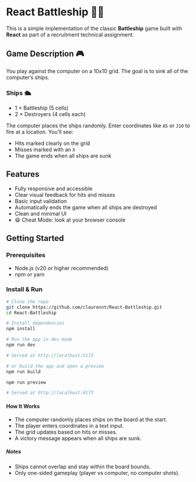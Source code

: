 # React Battleship 🎯🚢

This is a simple implementation of the classic **Battleship** game built with **React** as part of a recruitment technical assignment.

## Game Description 🎮

You play against the computer on a 10x10 grid. The goal is to sink all of the computer’s ships.

### Ships 🛳️

- 1 × Battleship (5 cells)
- 2 × Destroyers (4 cells each)

The computer places the ships randomly. Enter coordinates like `A5` or `J10` to fire at a location. You’ll see:

- Hits marked clearly on the grid
- Misses marked with an `X`
- The game ends when all ships are sunk

## Features

- Fully responsive and accessible
- Clear visual feedback for hits and misses
- Basic input validation
- Automatically ends the game when all ships are destroyed
- Clean and minimal UI
- 😆 Cheat Mode: look at your browser console

## Getting Started

### Prerequisites

- Node.js (v20 or higher recommended)
- npm or yarn

### Install & Run

```bash
# Clone the repo
git clone https://github.com/claurennt/React-Battleship.git
cd React-Battleship

# Install dependencies
npm install

# Run the app in dev mode
npm run dev

# Served at http://localhost:5173

# or build the app and open a preview
npm run build

npm run preview

# Served at http://localhost:4173
```

#### How It Works

- The computer randomly places ships on the board at the start.
- The player enters coordinates in a text input.
- The grid updates based on hits or misses.
- A victory message appears when all ships are sunk.

##### Notes

- Ships cannot overlap and stay within the board bounds.
- Only one-sided gameplay (player vs computer, no computer shots).
